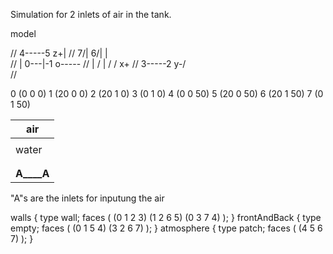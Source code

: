 Simulation for 2 inlets of air in the tank.

model 

//     4-----5      z+|
//   7/|   6/|        |   
//   | 0---|-1        o-----
//   | /   | /       /     x+
//   3-----2      y-/  
//                      

0    (0 0 0)
1    (20 0 0)
2    (20 1 0)
3    (0 1 0)
4    (0 0 50)
5    (20 0 50)
6    (20 1 50)
7    (0 1 50)

| air      |
|----------|
|          |
| water    |
|          |
|          |
|__A____A__|

"A"s are the inlets for inputung the air

walls
    {
        type wall;
        faces
        (
            (0 1 2 3)
            (1 2 6 5)
            (0 3 7 4)
        );
    }
    frontAndBack
    {
        type empty;
        faces
        (
            (0 1 5 4)
            (3 2 6 7)
        );
    }
    atmosphere
    {
        type patch;
        faces
        (
            (4 5 6 7)
        );
    }
